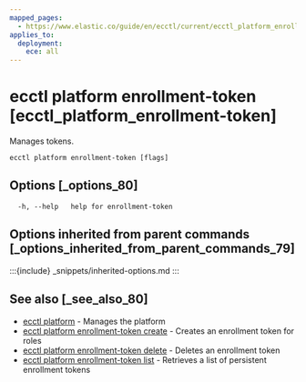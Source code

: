 ```yaml
---
mapped_pages:
  - https://www.elastic.co/guide/en/ecctl/current/ecctl_platform_enrollment-token.html
applies_to:
  deployment:
    ece: all
---
```


# ecctl platform enrollment-token [ecctl_platform_enrollment-token]

Manages tokens.

```
ecctl platform enrollment-token [flags]
```


## Options [_options_80]

```
  -h, --help   help for enrollment-token
```


## Options inherited from parent commands [_options_inherited_from_parent_commands_79]

:::{include} _snippets/inherited-options.md
:::


## See also [_see_also_80]

* [ecctl platform](/reference/ecctl_platform.md) - Manages the platform
* [ecctl platform enrollment-token create](/reference/ecctl_platform_enrollment-token_create.md) - Creates an enrollment token for roles
* [ecctl platform enrollment-token delete](/reference/ecctl_platform_enrollment-token_delete.md) - Deletes an enrollment token
* [ecctl platform enrollment-token list](/reference/ecctl_platform_enrollment-token_list.md) - Retrieves a list of persistent enrollment tokens

